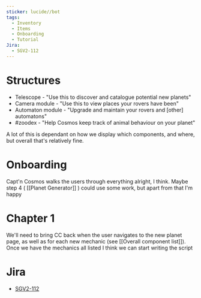 ```yaml
---
sticker: lucide//bot
tags:
  - Inventory
  - Items
  - Onboarding
  - Tutorial
Jira:
  - SGV2-112
---
```

# Structures
* Telescope - "Use this to discover and catalogue potential new planets"
* Camera module - "Use this to view places your rovers have been"
* Automaton module - "Upgrade and maintain your rovers and [other] automatons"
* #zoodex - "Help Cosmos keep track of animal behaviour on your planet"

A lot of this is dependant on how we display which components, and where, but overall that's relatively fine.

# Onboarding
Capt'n Cosmos walks the users through everything alright, I think. Maybe step 4 ( [[Planet Generator]] ) could use some work, but apart from that I'm happy

# Chapter 1
We'll need to bring CC back when the user navigates to the new planet page, as well as for each new mechanic (see [[Overall component list]]). Once we have the mechanics all listed I think we can start writing the script

# Jira
* [SGV2-112](https://signalk.atlassian.net/jira/software/projects/SGV2/boards/8?selectedIssue=SGV2-112) 